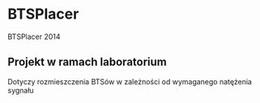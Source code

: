 BTSPlacer
=========

BTSPlacer 2014

## Projekt w ramach laboratorium
Dotyczy rozmieszczenia BTSów w zależności od wymaganego natężenia sygnału